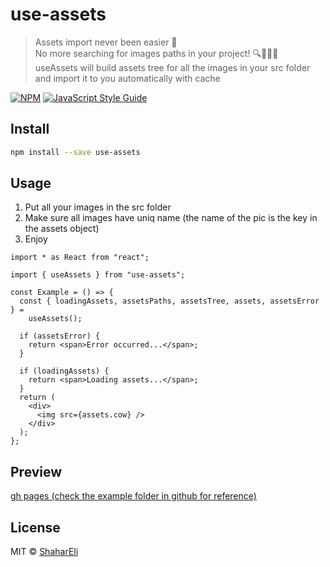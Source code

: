 # use-assets

> Assets import never been easier 🚀
> <br>
> No more searching for images paths in your project! 🔍🙅🏻‍♂️
> <br>
> useAssets will build assets tree for all the images in your src folder and import it to you automatically with cache

[![NPM](https://img.shields.io/npm/v/use-assets.svg)](https://www.npmjs.com/package/use-assets) [![JavaScript Style Guide](https://img.shields.io/badge/code_style-standard-brightgreen.svg)](https://standardjs.com)

## Install

```bash
npm install --save use-assets
```

## Usage

1. Put all your images in the src folder
2. Make sure all images have uniq name (the name of the pic is the key in the assets object)
3. Enjoy

```tsx
import * as React from "react";

import { useAssets } from "use-assets";

const Example = () => {
  const { loadingAssets, assetsPaths, assetsTree, assets, assetsError } =
    useAssets();

  if (assetsError) {
    return <span>Error occurred...</span>;
  }

  if (loadingAssets) {
    return <span>Loading assets...</span>;
  }
  return (
    <div>
      <img src={assets.cow} />
    </div>
  );
};
```

## Preview

[gh pages (check the example folder in github for reference)](https://shahareli.github.io/use-assets/)

## License

MIT © [ShaharEli](https://github.com/ShaharEli)
